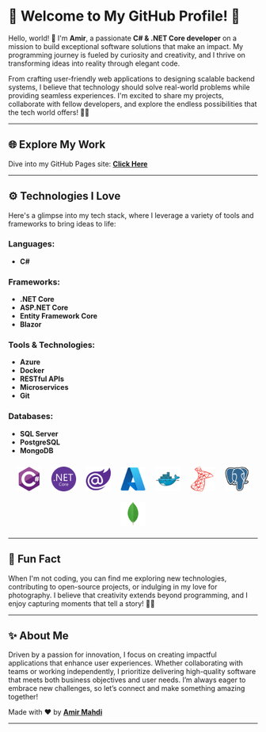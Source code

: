 # 🌟 Welcome to My GitHub Profile! 🌟

Hello, world! 👋 I'm **Amir**, a passionate **C# & .NET Core developer** on a mission to build exceptional software solutions that make an impact. My programming journey is fueled by curiosity and creativity, and I thrive on transforming ideas into reality through elegant code.

From crafting user-friendly web applications to designing scalable backend systems, I believe that technology should solve real-world problems while providing seamless experiences. I'm excited to share my projects, collaborate with fellow developers, and explore the endless possibilities that the tech world offers! 🚀✨

---

## 🌐 Explore My Work

Dive into my GitHub Pages site: [**Click Here**](https://amirmahdiaminiyazdi.github.io/AmirmahdiAminiYazdi/)

---

## ⚙️ Technologies I Love

Here's a glimpse into my tech stack, where I leverage a variety of tools and frameworks to bring ideas to life:

### Languages:
- **C#**
  
### Frameworks:
- **.NET Core**
- **ASP.NET Core**
- **Entity Framework Core**
- **Blazor**

### Tools & Technologies:
- **Azure**
- **Docker**
- **RESTful APIs**
- **Microservices**
- **Git**

### Databases:
- **SQL Server**
- **PostgreSQL**
- **MongoDB**

<div style="display: flex; flex-wrap: wrap; justify-content: center;">
    <img src="https://raw.githubusercontent.com/devicons/devicon/master/icons/csharp/csharp-original.svg" alt="C# Logo" width="50" height="50" style="margin: 10px;" />
    <img src="https://raw.githubusercontent.com/devicons/devicon/master/icons/dotnetcore/dotnetcore-original.svg" alt=".NET Core Logo" width="50" height="50" style="margin: 10px;" />
    <img src="https://raw.githubusercontent.com/devicons/devicon/master/icons/blazor/blazor-original.svg" alt="Blazor Logo" width="50" height="50" style="margin: 10px;" />
    <img src="https://raw.githubusercontent.com/devicons/devicon/master/icons/azure/azure-original.svg" alt="Azure Logo" width="50" height="50" style="margin: 10px;" />
    <img src="https://raw.githubusercontent.com/devicons/devicon/master/icons/docker/docker-original.svg" alt="Docker Logo" width="50" height="50" style="margin: 10px;" />
    <img src="https://raw.githubusercontent.com/devicons/devicon/master/icons/microsoftsqlserver/microsoftsqlserver-plain.svg" alt="SQL Server Logo" width="50" height="50" style="margin: 10px;" />
    <img src="https://raw.githubusercontent.com/devicons/devicon/master/icons/postgresql/postgresql-original.svg" alt="PostgreSQL Logo" width="50" height="50" style="margin: 10px;" />
    <img src="https://raw.githubusercontent.com/devicons/devicon/master/icons/mongodb/mongodb-original.svg" alt="MongoDB Logo" width="50" height="50" style="margin: 10px;" />
</div>

---

## 🎨 Fun Fact

When I'm not coding, you can find me exploring new technologies, contributing to open-source projects, or indulging in my love for photography. I believe that creativity extends beyond programming, and I enjoy capturing moments that tell a story! 📸✨

---

## ✨ About Me

Driven by a passion for innovation, I focus on creating impactful applications that enhance user experiences. Whether collaborating with teams or working independently, I prioritize delivering high-quality software that meets both business objectives and user needs. I’m always eager to embrace new challenges, so let’s connect and make something amazing together!

Made with ❤️ by [**Amir Mahdi**](https://github.com/AmirmahdiAminiYazdi)

---
